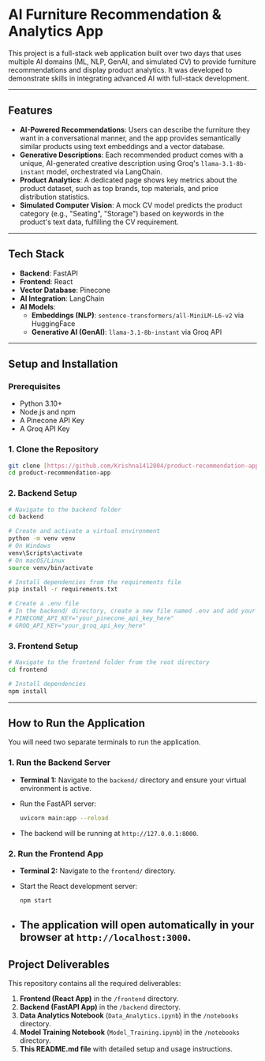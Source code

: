 # AI Furniture Recommendation & Analytics App

This project is a full-stack web application built over two days that uses multiple AI domains (ML, NLP, GenAI, and simulated CV) to provide furniture recommendations and display product analytics. It was developed to demonstrate skills in integrating advanced AI with full-stack development.

---

## Features

* **AI-Powered Recommendations**: Users can describe the furniture they want in a conversational manner, and the app provides semantically similar products using text embeddings and a vector database.
* **Generative Descriptions**: Each recommended product comes with a unique, AI-generated creative description using Groq's `llama-3.1-8b-instant` model, orchestrated via LangChain.
* **Product Analytics**: A dedicated page shows key metrics about the product dataset, such as top brands, top materials, and price distribution statistics.
* **Simulated Computer Vision**: A mock CV model predicts the product category (e.g., "Seating", "Storage") based on keywords in the product's text data, fulfilling the CV requirement.

---

## Tech Stack

* **Backend**: FastAPI
* **Frontend**: React
* **Vector Database**: Pinecone
* **AI Integration**: LangChain
* **AI Models**:
    * **Embeddings (NLP)**: `sentence-transformers/all-MiniLM-L6-v2` via HuggingFace
    * **Generative AI (GenAI)**: `llama-3.1-8b-instant` via Groq API

---

## Setup and Installation

### Prerequisites

* Python 3.10+
* Node.js and npm
* A Pinecone API Key
* A Groq API Key

### 1. Clone the Repository

```bash
git clone [https://github.com/Krishna1412004/product-recommendation-app.git](https://github.com/Krishna1412004/product-recommendation-app.git)
cd product-recommendation-app

```
### 2. Backend Setup

```bash
# Navigate to the backend folder
cd backend

# Create and activate a virtual environment
python -m venv venv
# On Windows
venv\Scripts\activate
# On macOS/Linux
source venv/bin/activate

# Install dependencies from the requirements file
pip install -r requirements.txt

# Create a .env file
# In the backend/ directory, create a new file named .env and add your API keys:
# PINECONE_API_KEY="your_pinecone_api_key_here"
# GROQ_API_KEY="your_groq_api_key_here"
```
### 3. Frontend Setup

```bash
# Navigate to the frontend folder from the root directory
cd frontend

# Install dependencies
npm install
```
---

## How to Run the Application

You will need two separate terminals to run the application.

### 1. Run the Backend Server

* **Terminal 1:** Navigate to the `backend/` directory and ensure your virtual environment is active.
* Run the FastAPI server:

    ```bash
    uvicorn main:app --reload
    ```
* The backend will be running at `http://127.0.0.1:8000`.

### 2. Run the Frontend App

* **Terminal 2:** Navigate to the `frontend/` directory.
* Start the React development server:

    ```bash
    npm start
    ```
* The application will open automatically in your browser at `http://localhost:3000`.
  ---

## Project Deliverables

This repository contains all the required deliverables:

1.  **Frontend (React App)** in the `/frontend` directory.
2.  **Backend (FastAPI App)** in the `/backend` directory.
3.  **Data Analytics Notebook** (`Data_Analytics.ipynb`) in the `/notebooks` directory.
4.  **Model Training Notebook** (`Model_Training.ipynb`) in the `/notebooks` directory.
5.  **This README.md file** with detailed setup and usage instructions.

